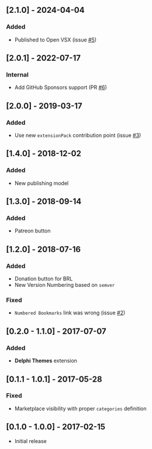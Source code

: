 ## [2.1.0] - 2024-04-04
### Added
- Published to Open VSX (issue [#5](https://github.com/alefragnani/vscode-delphi-pack/issues/5))

## [2.0.1] - 2022-07-17
### Internal
- Add GitHub Sponsors support (PR [#6](https://github.com/alefragnani/vscode-delphi-pack/pull/6))

## [2.0.0] - 2019-03-17
### Added
- Use new `extensionPack` contribution point (issue [#3](https://github.com/alefragnani/vscode-delphi-pack/issues/3))

## [1.4.0] - 2018-12-02
### Added
- New publishing model

## [1.3.0] - 2018-09-14
### Added
- Patreon button

## [1.2.0] - 2018-07-16
### Added
- Donation button for BRL
- New Version Numbering based on `semver`

### Fixed
- `Numbered Bookmarks` link was wrong (issue [#2](https://github.com/alefragnani/vscode-delphi-pack/issues/2))

## [0.2.0 - 1.1.0] - 2017-07-07
### Added
- **Delphi Themes** extension

## [0.1.1 - 1.0.1] - 2017-05-28
### Fixed
- Marketplace visibility with proper `categories` definition

## [0.1.0 - 1.0.0] - 2017-02-15

* Initial release